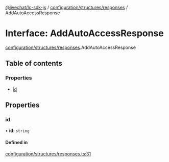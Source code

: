 [@livechat/lc-sdk-js](../README.md) / [configuration/structures/responses](../modules/configuration_structures_responses.md) / AddAutoAccessResponse

# Interface: AddAutoAccessResponse

[configuration/structures/responses](../modules/configuration_structures_responses.md).AddAutoAccessResponse

## Table of contents

### Properties

- [id](configuration_structures_responses.AddAutoAccessResponse.md#id)

## Properties

### id

• **id**: `string`

#### Defined in

[configuration/structures/responses.ts:31](https://github.com/livechat/lc-sdk-js/blob/1fa827f/src/configuration/structures/responses.ts#L31)
